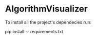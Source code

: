 # AlgorithmVisualizer
To install all the project's dependecies run:
  <p> pip install -r requirements.txt </p>
